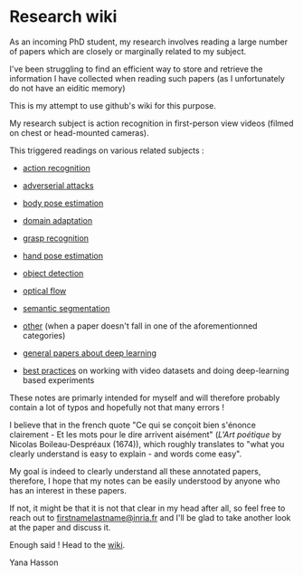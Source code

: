 Research wiki
=============

As an incoming PhD student, my research involves reading a large number of papers which are closely or marginally related to my subject.

I've been struggling to find an efficient way to store and retrieve the information I have collected when reading such papers (as I unfortunately do not have an eiditic memory)

This is my attempt to use github's wiki for this purpose.

My research subject is action recognition in first-person view videos (filmed on chest or head-mounted cameras).

This triggered readings on various related subjects :

- [action recognition](https://github.com/hassony2/inria/wiki/action-papers)
- [adverserial attacks](https://github.com/hassony2/inria/wiki/adverserial-papers)
- [body pose estimation](https://github.com/hassony2/inria/wiki/body-papers)
- [domain adaptation](https://github.com/hassony2/inria/wiki/domain-adaptation-papers)
- [grasp recognition](https://github.com/hassony2/inria/wiki/grasp-papers)
- [hand pose estimation](https://github.com/hassony2/inria/wiki/hand-papers)
- [object detection](https://github.com/hassony2/inria/wiki/detection-papers)
- [optical flow](https://github.com/hassony2/inria/wiki/optical-flow-papers)
- [semantic segmentation](https://github.com/hassony2/inria/wiki/segmentation-papers)

- [other](https://github.com/hassony2/inria/wiki/other-papers) (when a paper doesn't fall in one of the aforementionned categories)


- [general papers about deep learning](https://github.com/hassony2/inria/wiki/deep-learning-papers)

- [best practices](https://github.com/hassony2/inria/wiki/best-practices) on working with video datasets and doing deep-learning based experiments

These notes are primarly intended for myself and will therefore probably contain a lot of typos and hopefully not that many errors !

I believe that in the french quote "Ce qui se conçoit bien s'énonce clairement - Et les mots pour le dire arrivent aisément" (*L'Art poétique* by Nicolas Boileau-Despréaux (1674)), which roughly translates to "what you clearly understand is easy to explain - and words come easy".

My goal is indeed to clearly understand all these annotated papers, therefore, I hope that my notes can be easily understood by anyone who has an interest in these papers.

If not, it might be that it is not that clear in my head after all, so feel free to reach out to firstnamelastname@inria.fr and I'll be glad to take another look at the paper and discuss it.

Enough said ! Head to the [wiki](https://github.com/hassony2/inria/wiki).

Yana Hasson
